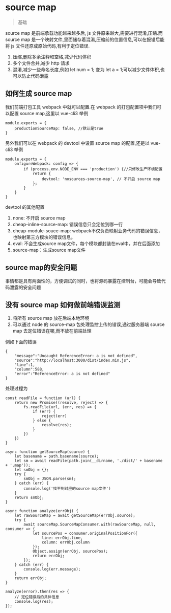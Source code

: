 
# source map
> 基础

source map 是前端承载功能越来越多后, js 文件原来越大,需要进行混淆,压缩.而 source map 是一个映射文件,里面储存着混淆,压缩前的位置信息,可以在报错后能将 js 文件还原成原始代码,有利于定位错误. 

1. 压缩,删除多余注释和空格,减少代码体积
2. 多个文件合并,减少 http 请求
3. 混淆,减少一些命名长度,例如 let num = 1;  变为 let a = 1;可以减少文件体积,也可以防止代码泄露

## 如何生成 source map
我们前端打包工具 webpack 中就可以配置.在 webpack 的打包配置项中我们可以配置 source map,这里以 vue-cli3 举例

```
module.exports = {
    productionSourceMap: false, //默认是true
}
```

另外我们可以在 webpack 的 devtool 中设置 source map 的配置,还是以 vue-cli3 举例

```
module.exports = {
    onfigureWebpack: config => {
        if (process.env.NODE_ENV === 'production') {//只修改生产环境配置
            return {
                devtool: 'nosources-source-map', // 不开启 source map
            };
        }
    }
}
```

devtool 的其他配置

1. none: 不开启 source map
2. cheap-inline-source-map: 错误信息只会定位到哪一行
3. cheap-module-souce-map: webpack不仅负责映射业务代码的错误信息，也映射第三方模块的错误信息。
4. eval: 不会生成source map文件，每个模块都封装在eval中，并在后面添加
5. source-map：生成source map文件

## source map的安全问题
事情都是具有两面性的，方便调试的同时，也将源码暴露在控制台，可能会导致代码泄露的安全问题

## 没有 source map 如何做前端错误监测
1. 将所有 source map 放在后端本地环境
2. 可以通过 node 的 source-map 包处理监控上传的错误,通过服务器端 source map 去定位错误在哪,而不放在前端处理

例如下面的错误

```
{
    "message":"Uncaught ReferenceError: a is not defined",
    "source":"http://localhost:3000/dist/index.min.js",
    "line":1,
    "column":588,
    "error":"ReferenceError: a is not defined"
}
```

处理过程为

```
const readFile = function (url) {
    return new Promise((resolve, reject) => {
        fs.readFile(url, (err, res) => {
            if (err) {
                reject(err)
            } else {
                resolve(res);
            }
        })
    })
}

async function getSourceMap(source) {
    let basename = path.basename(source);
    let sm = await readFile(path.join(__dirname, './dist/' + basename + '.map'));
    let smObj = {};
    try {
        smObj = JSON.parse(sm);
    } catch (err) {
        console.log('找不到对应的source map文件')
    }
    return smObj;
}

async function analyze(errObj) {
    let rawSourceMap = await getSourceMap(errObj.source);
    try {
        await sourceMap.SourceMapConsumer.with(rawSourceMap, null, consumer => {
            let sourcePos = consumer.originalPositionFor({
                line: errObj.line,
                column: errObj.column
            });
            Object.assign(errObj, sourcePos);
            return errObj;
        });
    } catch (err) {
        console.log(err.message);
    }
    return errObj;
}

analyze(error).then(res => {
	// 定位错误后的具体信息
    console.log(res);
});

```
